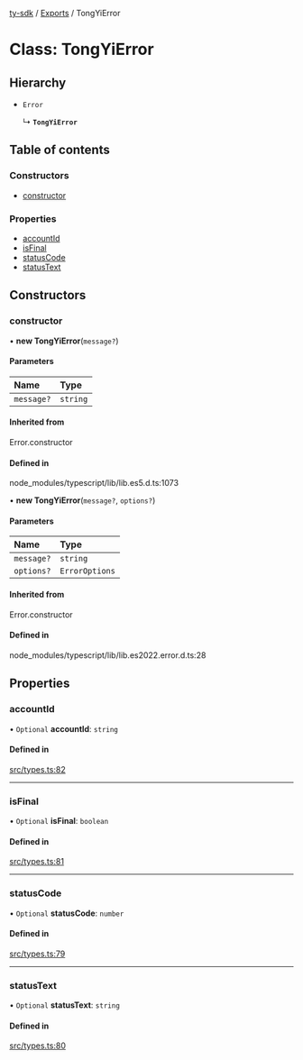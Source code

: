 [ty-sdk](../readme.md) / [Exports](../modules.md) / TongYiError

# Class: TongYiError

## Hierarchy

- `Error`

  ↳ **`TongYiError`**

## Table of contents

### Constructors

- [constructor](TongYiError.md#constructor)

### Properties

- [accountId](TongYiError.md#accountid)
- [isFinal](TongYiError.md#isfinal)
- [statusCode](TongYiError.md#statuscode)
- [statusText](TongYiError.md#statustext)

## Constructors

### constructor

• **new TongYiError**(`message?`)

#### Parameters

| Name | Type |
| :------ | :------ |
| `message?` | `string` |

#### Inherited from

Error.constructor

#### Defined in

node_modules/typescript/lib/lib.es5.d.ts:1073

• **new TongYiError**(`message?`, `options?`)

#### Parameters

| Name | Type |
| :------ | :------ |
| `message?` | `string` |
| `options?` | `ErrorOptions` |

#### Inherited from

Error.constructor

#### Defined in

node_modules/typescript/lib/lib.es2022.error.d.ts:28

## Properties

### accountId

• `Optional` **accountId**: `string`

#### Defined in

[src/types.ts:82](https://github.com/isnl/ty-sdk/blob/52769c2/src/types.ts#L82)

___

### isFinal

• `Optional` **isFinal**: `boolean`

#### Defined in

[src/types.ts:81](https://github.com/isnl/ty-sdk/blob/52769c2/src/types.ts#L81)

___

### statusCode

• `Optional` **statusCode**: `number`

#### Defined in

[src/types.ts:79](https://github.com/isnl/ty-sdk/blob/52769c2/src/types.ts#L79)

___

### statusText

• `Optional` **statusText**: `string`

#### Defined in

[src/types.ts:80](https://github.com/isnl/ty-sdk/blob/52769c2/src/types.ts#L80)
